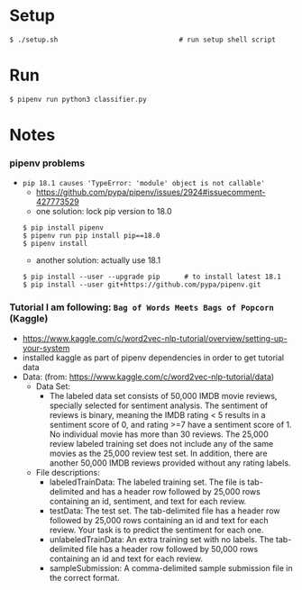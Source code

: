 # Setup
```
$ ./setup.sh                              # run setup shell script
```

# Run
```
$ pipenv run python3 classifier.py
```

# Notes
### pipenv problems
- `pip 18.1 causes 'TypeError: 'module' object is not callable'`
    - https://github.com/pypa/pipenv/issues/2924#issuecomment-427773529
    - one solution: lock pip version to 18.0
    ```
    $ pip install pipenv
    $ pipenv run pip install pip==18.0
    $ pipenv install
    ```
    - another solution: actually use 18.1
    ```
    $ pip install --user --upgrade pip      # to install latest 18.1
    $ pip install --user git+https://github.com/pypa/pipenv.git
    ```

### Tutorial I am following: `Bag of Words Meets Bags of Popcorn` (Kaggle)
- https://www.kaggle.com/c/word2vec-nlp-tutorial/overview/setting-up-your-system
- installed kaggle as part of pipenv dependencies in order to get tutorial data
- Data: (from: https://www.kaggle.com/c/word2vec-nlp-tutorial/data)
    - Data Set:
      - The labeled data set consists of 50,000 IMDB movie reviews, specially selected for sentiment analysis. The sentiment of reviews is binary, meaning the IMDB rating < 5 results in a sentiment score of 0, and rating >=7 have a sentiment score of 1. No individual movie has more than 30 reviews. The 25,000 review labeled training set does not include any of the same movies as the 25,000 review test set. In addition, there are another 50,000 IMDB reviews provided without any rating labels.
    - File descriptions:
      - labeledTrainData: The labeled training set. The file is tab-delimited and has a header row followed by 25,000 rows containing an id, sentiment, and text for each review.
      - testData: The test set. The tab-delimited file has a header row followed by 25,000 rows containing an id and text for each review. Your task is to predict the sentiment for each one.
      - unlabeledTrainData: An extra training set with no labels. The tab-delimited file has a header row followed by 50,000 rows containing an id and text for each review.
      - sampleSubmission: A comma-delimited sample submission file in the correct format.
